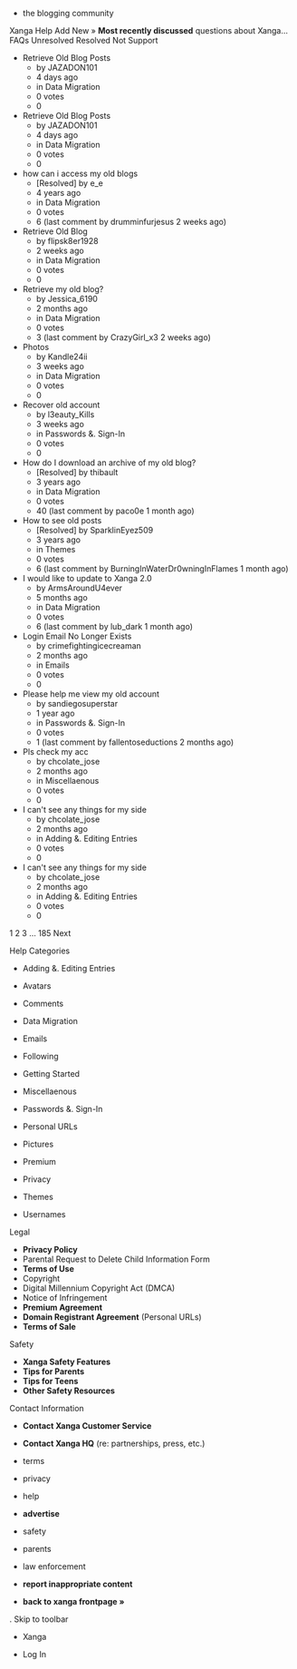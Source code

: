 *   the blogging community

Xanga Help Add New » **Most recently discussed** questions about Xanga… FAQs Unresolved Resolved Not Support

*   Retrieve Old Blog Posts
    *   by JAZADON101
    *   4 days ago
    *   in Data Migration
    *   0 votes
    *   0
*   Retrieve Old Blog Posts
    *   by JAZADON101
    *   4 days ago
    *   in Data Migration
    *   0 votes
    *   0
*   how can i access my old blogs
    *   \[Resolved\] by e\_e
    *   4 years ago
    *   in Data Migration
    *   0 votes
    *   6 (last comment by drumminfurjesus 2 weeks ago)
*   Retrieve Old Blog
    *   by flipsk8er1928
    *   2 weeks ago
    *   in Data Migration
    *   0 votes
    *   0
*   Retrieve my old blog?
    *   by Jessica\_6190
    *   2 months ago
    *   in Data Migration
    *   0 votes
    *   3 (last comment by CrazyGirl\_x3 2 weeks ago)
*   Photos
    *   by Kandle24ii
    *   3 weeks ago
    *   in Data Migration
    *   0 votes
    *   0
*   Recover old account
    *   by l3eauty\_Kills
    *   3 weeks ago
    *   in Passwords &. Sign-In
    *   0 votes
    *   0
*   How do I download an archive of my old blog?
    *   \[Resolved\] by thibault
    *   3 years ago
    *   in Data Migration
    *   0 votes
    *   40 (last comment by paco0e 1 month ago)
*   How to see old posts
    *   \[Resolved\] by SparklinEyez509
    *   3 years ago
    *   in Themes
    *   0 votes
    *   6 (last comment by BurningInWaterDr0wningInFlames 1 month ago)
*   I would like to update to Xanga 2.0
    *   by ArmsAroundU4ever
    *   5 months ago
    *   in Data Migration
    *   0 votes
    *   6 (last comment by lub\_dark 1 month ago)
*   Login Email No Longer Exists
    *   by crimefightingicecreaman
    *   2 months ago
    *   in Emails
    *   0 votes
    *   0
*   Please help me view my old account
    *   by sandiegosuperstar
    *   1 year ago
    *   in Passwords &. Sign-In
    *   0 votes
    *   1 (last comment by fallentoseductions 2 months ago)
*   Pls check my acc
    *   by chcolate\_jose
    *   2 months ago
    *   in Miscellaenous
    *   0 votes
    *   0
*   I can't see any things for my side
    *   by chcolate\_jose
    *   2 months ago
    *   in Adding &. Editing Entries
    *   0 votes
    *   0
*   I can't see any things for my side
    *   by chcolate\_jose
    *   2 months ago
    *   in Adding &. Editing Entries
    *   0 votes
    *   0

1 2 3 ... 185 Next

Help Categories

*   Adding &. Editing Entries
*   Avatars
*   Comments
*   Data Migration
*   Emails
*   Following
*   Getting Started
*   Miscellaenous

*   Passwords &. Sign-In
*   Personal URLs
*   Pictures
*   Premium
*   Privacy
*   Themes
*   Usernames

Legal

*   **Privacy Policy**
*   Parental Request to Delete Child Information Form
*   **Terms of Use**
*   Copyright
*   Digital Millennium Copyright Act (DMCA)
*   Notice of Infringement
*   **Premium Agreement**
*   **Domain Registrant Agreement** (Personal URLs)
*   **Terms of Sale**

Safety

*   **Xanga Safety Features**
*   **Tips for Parents**
*   **Tips for Teens**
*   **Other Safety Resources**

Contact Information

*   **Contact Xanga Customer Service**
*   **Contact Xanga HQ** (re: partnerships, press, etc.)

*   terms
*   privacy
*   help
*   **advertise**

*   safety
*   parents
*   law enforcement
*   **report inappropriate content**

*   **back to xanga frontpage »**

<img src="http://pixel.quantserve.com/pixel/p-87h-iNOVooym2.gif" style="display: none" height="1" width="1" alt="Quantcast"/>. Skip to toolbar

*   Xanga

*   Log In